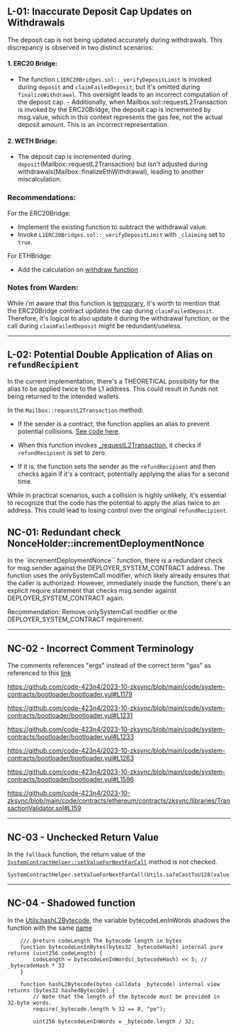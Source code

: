 ## **L-01: Inaccurate Deposit Cap Updates on Withdrawals**

The deposit cap is not being updated accurately during withdrawals. This discrepancy is observed in two distinct scenarios:

#### 1. **ERC20 Bridge**:
   - The function `L1ERC20Bridges.sol::_verifyDepositLimit` is invoked during `deposit` and `claimFailedDeposit`, but it's omitted during `finalizeWithdrawal`. This oversight leads to an incorrect computation of the deposit cap.
    - Additionally, when Mailbox.sol::requestL2Transaction is invoked by the ERC20Bridge, the deposit cap is incremented by msg.value, which in this context represents the gas fee, not the actual deposit amount. This is an incorrect representation.

#### 2. **WETH Bridge**:
   - The deposit cap is incremented during `deposit`(Mailbox::requestL2Transaction) but isn't adjusted during withdrawals(Mailbox::finalizeEthWithdrawal), leading to another miscalculation.

### **Recommendations:**
For the ERC20Bridge:
- Implement the existing function to subtract the withdrawal value.
- Invoke `L1ERC20Bridges.sol::_verifyDepositLimit` with `_claiming` set to `true`.

For ETHBridge:
- Add the calculation on [withdraw function](https://github.com/code-423n4/2023-10-zksync/blob/main/code/contracts/ethereum/contracts/zksync/facets/Mailbox.sol#L191)

### **Notes from Warden:**
While i'm aware that this function is [temporary](https://github.com/code-423n4/2023-10-zksync/blob/main/docs/Smart%20contract%20Section/L1%20smart%20contracts.md#deposit-limitation), it's worth to mention that the ERC20Bridge contract updates the cap during `claimFailedDeposit`. Therefore, it's logical to also update it during the withdrawal function, or the call during `claimFailedDeposit` might be redundant/useless.

---

## **L-02: Potential Double Application of Alias on `refundRecipient`**

In the current implementation, there's a THEORETICAL possibility for the alias to be applied twice to the L1 address. This could result in funds not being returned to the intended wallets.

In the `Mailbox::requestL2Transaction` method:
- If the sender is a contract, the function applies an alias to prevent potential collisions. [See code here](https://github.com/code-423n4/2023-10-zksync/blob/main/code/contracts/ethereum/contracts/zksync/facets/Mailbox.sol#L249).

- When this function invokes [_requestL2Transaction](https://github.com/code-423n4/2023-10-zksync/blob/main/code/contracts/ethereum/contracts/zksync/facets/Mailbox.sol#L283), it checks if `refundRecipient` is set to zero.
- If it is, the function sets the sender as the `refundRecipient` and then checks again if it's a contract, potentially applying the alias for a second time.

While in practical scenarios, such a collision is highly unlikely, it's essential to recognize that the code has the potential to apply the alias twice to an address. This could lead to losing control over the original `refundRecipient`.

## **NC-01: Redundant check NonceHolder::incrementDeploymentNonce**
In the `incrementDeploymentNonce`` function, there is a redundant check for msg.sender against the DEPLOYER_SYSTEM_CONTRACT address. The function uses the onlySystemCall modifier, which likely already ensures that the caller is authorized. However, immediately inside the function, there's an explicit require statement that checks msg.sender against DEPLOYER_SYSTEM_CONTRACT again.

Recommendation:
Remove onlySystemCall modifier or the DEPLOYER_SYSTEM_CONTRACT requirement.

---

## **NC-02 - Incorrect Comment Terminology**
The comments references "ergs" instead of the correct term "gas" as referenced to this [link](https://era.zksync.io/docs/reference/troubleshooting/changelog.html#system-update-v1-3-feb-8th-2023)

https://github.com/code-423n4/2023-10-zksync/blob/main/code/system-contracts/bootloader/bootloader.yul#L1179

https://github.com/code-423n4/2023-10-zksync/blob/main/code/system-contracts/bootloader/bootloader.yul#L1231

https://github.com/code-423n4/2023-10-zksync/blob/main/code/system-contracts/bootloader/bootloader.yul#L1233

https://github.com/code-423n4/2023-10-zksync/blob/main/code/system-contracts/bootloader/bootloader.yul#L1263

https://github.com/code-423n4/2023-10-zksync/blob/main/code/system-contracts/bootloader/bootloader.yul#L1596

https://github.com/code-423n4/2023-10-zksync/blob/main/code/contracts/ethereum/contracts/zksync/libraries/TransactionValidator.sol#L159

---

## **NC-03 - Unchecked Return Value**
In the `fallback` function, the return value of the [`SystemContractHelper::setValueForNextFarCall`](https://github.com/code-423n4/2023-10-zksync/blob/main/code/system-contracts/contracts/MsgValueSimulator.sol#L55) method is not checked.
```solidity
SystemContractHelper.setValueForNextFarCall(Utils.safeCastToU128(value));
```

---

## **NC-04 - Shadowed function**

In the [Utils:hashL2Bytecode](https://github.com/code-423n4/2023-10-zksync/blob/main/code/system-contracts/contracts/libraries/Utils.sol#L82), the variable bytecodeLenInWords shadows the function with the same [name](https://github.com/code-423n4/2023-10-zksync/blob/main/code/system-contracts/contracts/libraries/Utils.sol#L44)
```solidity
    /// @return codeLength The bytecode length in bytes
    function bytecodeLenInBytes(bytes32 _bytecodeHash) internal pure returns (uint256 codeLength) {
        codeLength = bytecodeLenInWords(_bytecodeHash) << 5; // _bytecodeHash * 32
    }
```
```
    function hashL2Bytecode(bytes calldata _bytecode) internal view returns (bytes32 hashedBytecode) {
        // Note that the length of the bytecode must be provided in 32-byte words.
        require(_bytecode.length % 32 == 0, "po");

        uint256 bytecodeLenInWords = _bytecode.length / 32;
```